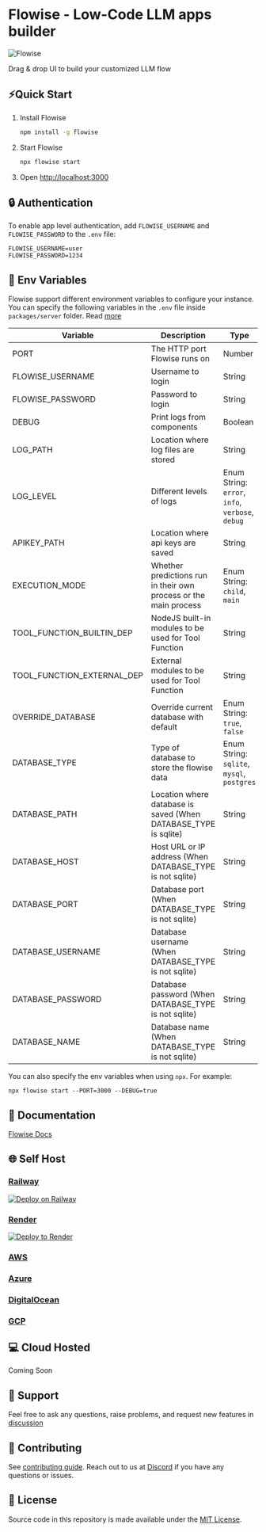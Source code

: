 <!-- markdownlint-disable MD030 -->

# Flowise - Low-Code LLM apps builder

![Flowise](https://github.com/FlowiseAI/Flowise/blob/main/images/flowise.gif?raw=true)

Drag & drop UI to build your customized LLM flow

## ⚡Quick Start

1. Install Flowise
    ```bash
    npm install -g flowise
    ```
2. Start Flowise

    ```bash
    npx flowise start
    ```

3. Open [http://localhost:3000](http://localhost:3000)

## 🔒 Authentication

To enable app level authentication, add `FLOWISE_USERNAME` and `FLOWISE_PASSWORD` to the `.env` file:

```
FLOWISE_USERNAME=user
FLOWISE_PASSWORD=1234
```

## 🌱 Env Variables

Flowise support different environment variables to configure your instance. You can specify the following variables in the `.env` file inside `packages/server` folder. Read [more](https://docs.flowiseai.com/environment-variables)

| Variable                   | Description                                                      | Type                                             | Default                             |
| -------------------------- | ---------------------------------------------------------------- | ------------------------------------------------ | ----------------------------------- |
| PORT                       | The HTTP port Flowise runs on                                    | Number                                           | 3000                                |
| FLOWISE_USERNAME           | Username to login                                                | String                                           |                                     |
| FLOWISE_PASSWORD           | Password to login                                                | String                                           |                                     |
| DEBUG                      | Print logs from components                                       | Boolean                                          |                                     |
| LOG_PATH                   | Location where log files are stored                              | String                                           | `your-path/Flowise/logs`            |
| LOG_LEVEL                  | Different levels of logs                                         | Enum String: `error`, `info`, `verbose`, `debug` | `info`                              |
| APIKEY_PATH                | Location where api keys are saved                                | String                                           | `your-path/Flowise/packages/server` |
| EXECUTION_MODE             | Whether predictions run in their own process or the main process | Enum String: `child`, `main`                     | `main`                              |
| TOOL_FUNCTION_BUILTIN_DEP  | NodeJS built-in modules to be used for Tool Function             | String                                           |                                     |
| TOOL_FUNCTION_EXTERNAL_DEP | External modules to be used for Tool Function                    | String                                           |                                     |
| OVERRIDE_DATABASE          | Override current database with default                           | Enum String: `true`, `false`                     | `true`                              |
| DATABASE_TYPE              | Type of database to store the flowise data                       | Enum String: `sqlite`, `mysql`, `postgres`       | `sqlite`                            |
| DATABASE_PATH              | Location where database is saved (When DATABASE_TYPE is sqlite)  | String                                           | `your-home-dir/.flowise`            |
| DATABASE_HOST              | Host URL or IP address (When DATABASE_TYPE is not sqlite)        | String                                           |                                     |
| DATABASE_PORT              | Database port (When DATABASE_TYPE is not sqlite)                 | String                                           |                                     |
| DATABASE_USERNAME          | Database username (When DATABASE_TYPE is not sqlite)             | String                                           |                                     |
| DATABASE_PASSWORD          | Database password (When DATABASE_TYPE is not sqlite)             | String                                           |                                     |
| DATABASE_NAME              | Database name (When DATABASE_TYPE is not sqlite)                 | String                                           |                                     |

You can also specify the env variables when using `npx`. For example:

```
npx flowise start --PORT=3000 --DEBUG=true
```

## 📖 Documentation

[Flowise Docs](https://docs.flowiseai.com/)

## 🌐 Self Host

### [Railway](https://docs.flowiseai.com/deployment/railway)

[![Deploy on Railway](https://railway.app/button.svg)](https://railway.app/template/YK7J0v)

### [Render](https://docs.flowiseai.com/deployment/render)

[![Deploy to Render](https://render.com/images/deploy-to-render-button.svg)](https://docs.flowiseai.com/deployment/render)

### [AWS](https://docs.flowiseai.com/deployment/aws)

### [Azure](https://docs.flowiseai.com/deployment/azure)

### [DigitalOcean](https://docs.flowiseai.com/deployment/digital-ocean)

### [GCP](https://docs.flowiseai.com/deployment/gcp)

## 💻 Cloud Hosted

Coming Soon

## 🙋 Support

Feel free to ask any questions, raise problems, and request new features in [discussion](https://github.com/FlowiseAI/Flowise/discussions)

## 🙌 Contributing

See [contributing guide](https://github.com/FlowiseAI/Flowise/blob/master/CONTRIBUTING.md). Reach out to us at [Discord](https://discord.gg/jbaHfsRVBW) if you have any questions or issues.

## 📄 License

Source code in this repository is made available under the [MIT License](https://github.com/FlowiseAI/Flowise/blob/master/LICENSE.md).
